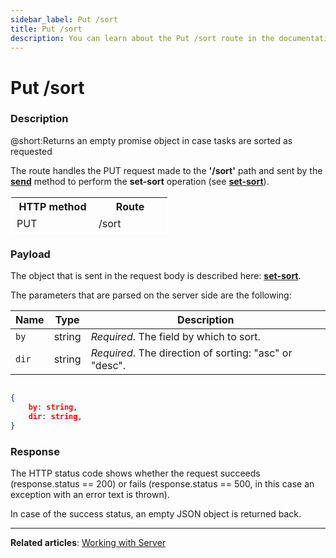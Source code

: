 ```yaml
---
sidebar_label: Put /sort
title: Put /sort
description: You can learn about the Put /sort route in the documentation of the DHTMLX JavaScript To Do List library. Browse developer guides and API reference, try out code examples and live demos, and download a free 30-day evaluation version of DHTMLX To Do List.
---
```


# Put /sort

### Description

@short:Returns an empty promise object in case tasks are sorted as requested

The route handles the PUT request made to the **'/sort'** path and sent by the [**send**](api/rest_api/methods/send_method.md) method to perform the **set-sort** operation (see [**set-sort**](api/methods/setsort_method.md)).

<table style="border: 1px solid white; border-collapse: collapse; width:50%">
<thead style="border: 1px solid white; border-collapse: collapse;">
<th style="width:25%">HTTP method</th>
<th style="width:25%">Route</th>
</thead>
<tbody style="border: 1px solid white; border-collapse: collapse">
<tr>
<td>PUT</td>
<td>/sort</td>
</tr>
</tbody>
</table>


### Payload

The object that is sent in the request body is described here: [**set-sort**](api/events/setsort_event.md).

The parameters that are parsed on the server side are the following:

| Name       | Type        | Description |
| ----------- | ----------- | ----------- |
| `by`       |  string   | *Required*. The field by which to sort.|
| `dir`       |  string   | *Required*. The direction of sorting: "asc" or "desc".|

~~~json

{
    by: string,
    dir: string,
}
~~~

### Response
  
The HTTP status code shows whether the request succeeds (response.status == 200) or fails (response.status == 500, in this case an exception with an error text is thrown).

In case of the success status, an empty JSON object is returned back. 

---

**Related articles**: [Working with Server](guides/working_with_server.md)